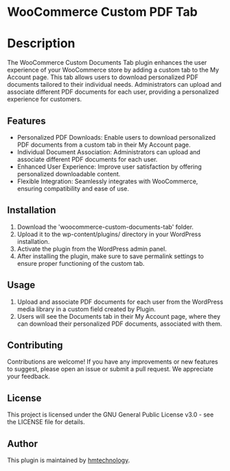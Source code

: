 # WooCommerce Custom PDF Tab

# Description

The WooCommerce Custom Documents Tab plugin enhances the user experience of your WooCommerce store by adding a custom tab to the My Account page. This tab allows users to download personalized PDF documents tailored to their individual needs. Administrators can upload and associate different PDF documents for each user, providing a personalized experience for customers.

## Features

- Personalized PDF Downloads: Enable users to download personalized PDF documents from a custom tab in their My Account page.
- Individual Document Association: Administrators can upload and associate different PDF documents for each user.
- Enhanced User Experience: Improve user satisfaction by offering personalized downloadable content.
- Flexible Integration: Seamlessly integrates with WooCommerce, ensuring compatibility and ease of use.

## Installation

1. Download the 'woocommerce-custom-documents-tab' folder.
2. Upload it to the wp-content/plugins/ directory in your WordPress installation.
3. Activate the plugin from the WordPress admin panel.
4. After installing the plugin, make sure to save permalink settings to ensure proper functioning of the custom tab.

## Usage

1. Upload and associate PDF documents for each user from the WordPress media library in a custom field created by Plugin.
2. Users will see the Documents tab in their My Account page, where they can download their personalized PDF documents, associated with them.

## Contributing

Contributions are welcome! If you have any improvements or new features to suggest, please open an issue or submit a pull request. We appreciate your feedback.

## License

This project is licensed under the GNU General Public License v3.0 - see the LICENSE file for details.

## Author

This plugin is maintained by [hmtechnology](https://github.com/hmtechnology).
